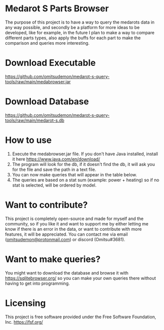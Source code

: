 # Medarot S Parts Browser
The purpose of this project is to have a way to query the medarots data in any way possible, and secondly be a platform for more ideas to be developed, like for example, in the future I plan to make a way to compare different parts types, also apply the buffs for each part to make the comparison and queries more interesting.

# Download Executable
https://github.com/omitsudemon/medarot-s-query-tools/raw/main/medabrowser.jar

# Download Database
https://github.com/omitsudemon/medarot-s-query-tools/raw/main/medarot-s.db

# How to use
1) Execute the medabrowser.jar file. If you don't have Java installed, install it here https://www.java.com/en/download/
2) The program will look for the db, if it doesn't find the db, it will ask you for the file and save the path in a text file.
3) You can now make queries that will appear in the table below.
4) The queries are based on a stat sum (example: power + heating) so if no stat is selected, will be ordered by model.

# Want to contribute?
This project is completely open-source and made for myself and the community, so if you like it and want to support me by either letting me know if there is an error in the data, or want to contribute with more features, it will be appreciated.
You can contact me via email (omitsudemon@protonmail.com) or discord (Omitsu#3681).

# Want to make queries?
You might want to download the database and browse it with https://sqlitebrowser.org/ so you can make your own queries there without having to get into programming.

# Licensing
 This project is free software provided under the Free Software Foundation, Inc. <https://fsf.org/>
